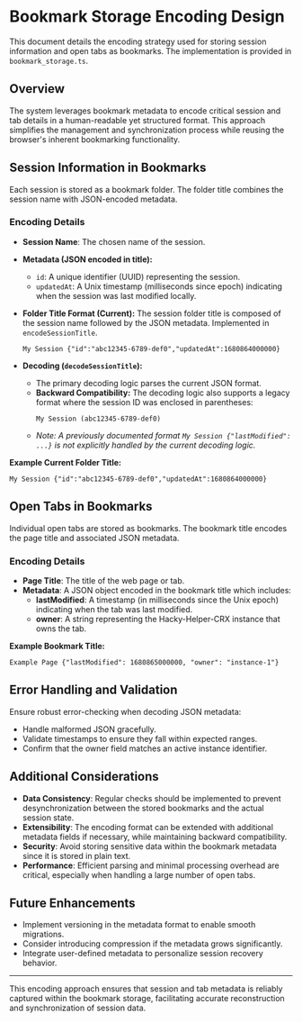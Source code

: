 # Bookmark Storage Encoding Design

This document details the encoding strategy used for storing session information and open tabs as bookmarks. The implementation is provided in `bookmark_storage.ts`.

## Overview

The system leverages bookmark metadata to encode critical session and tab details in a human-readable yet structured format. This approach simplifies the management and synchronization process while reusing the browser's inherent bookmarking functionality.

## Session Information in Bookmarks

Each session is stored as a bookmark folder. The folder title combines the session name with JSON-encoded metadata.

### Encoding Details

- **Session Name**: The chosen name of the session.
- **Metadata (JSON encoded in title):**
  - `id`: A unique identifier (UUID) representing the session.
  - `updatedAt`: A Unix timestamp (milliseconds since epoch) indicating when the session was last modified locally.
- **Folder Title Format (Current):** The session folder title is composed of the session name followed by the JSON metadata. Implemented in `encodeSessionTitle`.

  ```
  My Session {"id":"abc12345-6789-def0","updatedAt":1680864000000}
  ```

- **Decoding (`decodeSessionTitle`):**
  - The primary decoding logic parses the current JSON format.
  - **Backward Compatibility:** The decoding logic also supports a legacy format where the session ID was enclosed in parentheses:
    ```
    My Session (abc12345-6789-def0)
    ```
  - _Note: A previously documented format `My Session {"lastModified": ...}` is not explicitly handled by the current decoding logic._

**Example Current Folder Title:**

```
My Session {"id":"abc12345-6789-def0","updatedAt":1680864000000}
```

## Open Tabs in Bookmarks

Individual open tabs are stored as bookmarks. The bookmark title encodes the page title and associated JSON metadata.

### Encoding Details

- **Page Title**: The title of the web page or tab.
- **Metadata**: A JSON object encoded in the bookmark title which includes:
  - **lastModified**: A timestamp (in milliseconds since the Unix epoch) indicating when the tab was last modified.
  - **owner**: A string representing the Hacky-Helper-CRX instance that owns the tab.

**Example Bookmark Title:**

```
Example Page {"lastModified": 1680865000000, "owner": "instance-1"}
```

## Error Handling and Validation

Ensure robust error-checking when decoding JSON metadata:

- Handle malformed JSON gracefully.
- Validate timestamps to ensure they fall within expected ranges.
- Confirm that the owner field matches an active instance identifier.

## Additional Considerations

- **Data Consistency**: Regular checks should be implemented to prevent desynchronization between the stored bookmarks and the actual session state.
- **Extensibility**: The encoding format can be extended with additional metadata fields if necessary, while maintaining backward compatibility.
- **Security**: Avoid storing sensitive data within the bookmark metadata since it is stored in plain text.
- **Performance**: Efficient parsing and minimal processing overhead are critical, especially when handling a large number of open tabs.

## Future Enhancements

- Implement versioning in the metadata format to enable smooth migrations.
- Consider introducing compression if the metadata grows significantly.
- Integrate user-defined metadata to personalize session recovery behavior.

---

This encoding approach ensures that session and tab metadata is reliably captured within the bookmark storage, facilitating accurate reconstruction and synchronization of session data.
